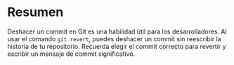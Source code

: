 # Resumen

Deshacer un commit en Git es una habilidad útil para los desarrolladores. Al usar el comando `git revert`, puedes deshacer un commit sin reescribir la historia de tu repositorio. Recuerda elegir el commit correcto para revertir y escribir un mensaje de commit significativo.
